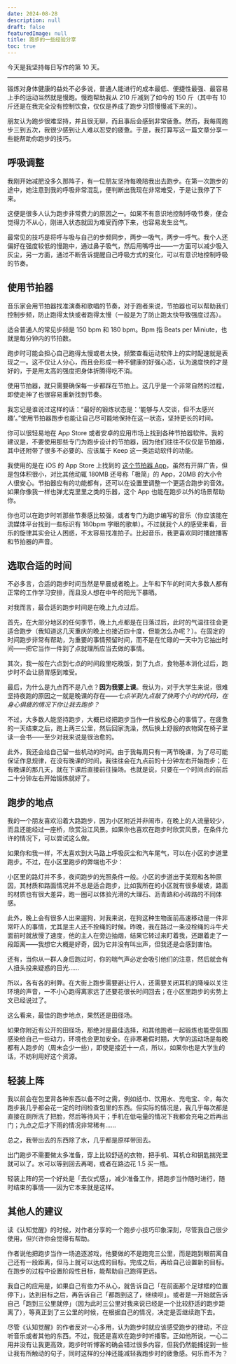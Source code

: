 ```yaml
---
date: 2024-08-28
description: null
draft: false
featuredImage: null
title: 跑步的一些经验分享
toc: true
---
```


今天是我坚持每日写作的第 10 天。

---

锻炼对身体健康的益处不必多说，普通人能进行的成本最低、便捷性最强、最容易上手的运动当然就是慢跑。慢跑帮助我从 210 斤减到了如今的 150 斤（其中有 10 斤还是在我完全没有控制饮食，仅仅是养成了跑步习惯慢慢减下来的）。

朋友认为跑步很难坚持，并且很无聊，而且事后会感到非常疲惫。然而，我每周跑步三到五次，我很少感到让人难以忍受的疲惫。于是，我打算写这一篇文章分享一些能帮助你跑步的技巧。

## 呼吸调整

我刚开始减肥没多久那阵子，有一位朋友坚持每晚陪我出去跑步。在第一次跑步的途中，她注意到我的呼吸非常混乱，便判断出我现在非常难受，于是让我停了下来。

这便是很多人认为跑步非常费力的原因之一。如果不有意识地控制呼吸节奏，便会觉得力不从心，刚进入状态就因为难受而停下来，也容易发生岔气。

最常见的技巧是将呼与吸与自己的步频同步，两步一吸气，两步一呼气。我个人还偏好在强度较低的慢跑中，通过鼻子吸气，然后用嘴呼出——一方面可以减少吸入灰尘，另一方面，通过不断告诉提醒自己呼吸方式的变化，可以有意识地控制呼吸的节奏。

## 使用节拍器

音乐家会用节拍器找准演奏和歌唱的节奏，对于跑者来说，节拍器也可以帮助我们控制步频，防止跑得太快或者跑得太慢（一般是为了防止跑太快导致强度过高）。

适合普通人的常见步频是 150 bpm 和 180 bpm。Bpm 指 Beats per Miniute，也就是每分钟内的节拍数。

跑步时可能会担心自己跑得太慢或者太快，频繁查看运动软件上的实时配速就是表现之一。这不仅让人分心，而且会形成一种不健康的好强心态，认为速度快的才是好的，于是用太高的强度把身体折腾得吃不消。

使用节拍器，就只需要确保每一步都踩在节拍上。这几乎是一个非常自然的过程，即使走神了也很容易重新找到节奏。

我忘记是谁说过这样的话：“最好的锻炼状态是：‘能够与人交谈，但不太感兴趣’。”使用节拍器跑步也能让自己尽可能地保持在这一状态，坚持更长的时间。

你可以很轻易地在 App Store 或者安卓的应用市场上找到各种节拍器软件。我的建议是，不要使用那些专门为跑步设计的节拍器，因为他们往往不仅仅是节拍器，其中还附带了很多不必要的、应该属于 Keep 这一类运动软件的功能。

我使用的是在 iOS 的 App Store 上找到的 [这个节拍器 App](https://apps.apple.com/cn/app/%E8%8A%82%E6%8B%8D%E5%99%A8-%E7%B2%BE%E5%87%86%E7%94%B5%E5%AD%90%E8%8A%82%E6%8B%8D%E5%99%A8/id1502408887)，虽然有开屏广告，但是包体积很小，对比其他动辄 180MB 还号称「极简」的 App，20MB 的大小令人很安心。节拍器应有的功能都有，还可以在设置里调整一个更适合跑步的音效。如果你像我一样也弹尤克里里之类的乐器，这个 App 也能在跑步以外的场景帮助你。

你也可以在跑步时听那些节奏感比较强，或者专门为跑步编写的音乐（你应该能在流媒体平台找到一些标识有 180bpm 字眼的歌单）。不过就我个人的感受来看，音乐的旋律其实会让人困惑，不太容易找准拍子。比起音乐，我更喜欢同时播放播客和节拍器的声音。

## 选取合适的时间

不必多言，合适的跑步时间当然是早晨或者晚上。上午和下午的时间大多数人都有正常的工作学习安排，而且没人想在中午的阳光下暴晒。

对我而言，最合适的跑步时间是在晚上九点过后。

首先，在大部分地区的任何季节，晚上九点都是在日落过后，此时的气温往往会更适合跑步（我知道这几天重庆的晚上也接近四十度，但能怎么办呢？）。在固定的时间跑步非常有帮助，为重要的事情预留时间，而不是在忙碌的一天中为它抽出时间——把它当作一件到了点就理所应当去做的事情。

其次，我一般在六点到七点的时间段里吃晚饭，到了九点，食物基本消化过后，跑步时不会让肠胃感到难受。

最后，为什么是九点而不是八点？**因为我要上课**。我认为，对于大学生来说，很难坚持夜跑的原因之一就是晚课的存在——*七点半到九点敲了快两个小时的代码，在身心俱疲的情况下你让我去跑步？*

不过，大多数人能坚持跑步，大概已经把跑步当作一件放松身心的事情了。在疲惫的一天结束之后，跑上两三公里，然后回家洗澡，然后换上舒服的衣物窝在椅子里读一会书——至少对我来说是很治愈的。

此外，我还会给自己留一些机动的时间。由于我每周只有一两节晚课，为了尽可能保证作息规律，在没有晚课的时间，我往往会在九点前的十分钟左右开始跑步；在有晚课的那几天，就在下课后直接前往操场。也就是说，只要在一个时间点的前后二十分钟左右开始锻炼就好了。

## 跑步的地点

我的一个朋友喜欢沿着大路跑步，因为小区附近并非闹市，在晚上的人流量较少，而且还能经过一座桥，欣赏沿江风景。如果你也喜欢在跑步时欣赏风景，在条件允许的情况下，可以尝试这么做。

如果你和我一样，不太喜欢到大马路上呼吸灰尘和汽车尾气，可以在小区的步道里跑步。不过，在小区里跑步的弊端也不少：

小区里的路灯并不多，夜间跑步的光照条件一般。小区的步道出于美观和各种原因，其材质和路面情况并不总是适合跑步，比如我所在的小区就有很多缓坡，路面的材质也有很大差异，跑一圈可以体验光滑的大理石、沥青路和小砖路的不同体感。

此外，晚上会有很多人出来遛狗，对我来说，在狗这种生物面前高速移动是一件非常吓人的事情，尤其是主人还不拴绳的时候。昨晚，我在路过一条没栓绳的斗牛犬面前时就放慢了速度，他的主人在旁边抽烟，结果它转过来盯着我，还跟着走了一段距离——我想它大概是好奇，因为它并没有叫出声，但我还是会感到害怕。

还有，当你从一群人身后跑过时，你的喘气声必定会吸引他们的注意，然后就会有人扭头投来疑惑的目光……

所以，各有各的利弊。在大街上跑步需要避让行人，还需要关闭耳机的降噪以关注环境的声音，一不小心跑得离家远了还要花很长时间回去；在小区里跑步的劣势上文已经说过了。

这么看来，最佳的跑步地点，果然还是田径场。

如果你附近有公开的田径场，那绝对是最佳选择，和其他跑者一起锻炼也能受氛围感染给自己一些动力，环境也会更加安全。在非寒暑假时期，大学的运动场是每晚都有人跑步的（周末会少一些），即使是接近十一点，所以，如果你也是大学生的话，不妨利用好这个资源。

## 轻装上阵

我以前会在包里背各种东西以备不时之需，例如纸巾、饮用水、充电宝、伞，每次跑步我几乎都会花一定的时间检查包里的东西。但实际的情况是，我几乎每次都是直接在厕所洗了把脸，然后等待风干；手机在低电量的情况下我都会充电之后再出门；九点之后才下雨的情况非常稀有……

总之，我带出去的东西除了水，几乎都是原样带回去。

出门跑步不需要做太多准备，穿上比较舒适的衣物，把手机、耳机仓和钥匙揣兜里就可以了。水可以等到回去再喝，或者在路边花 1.5 买一瓶。

轻装上阵的另一个好处是「去仪式感」，减少准备工作，把跑步当作随时进行，随时结束的事情——因为它本来就是这样。

## 其他人的建议

读《认知觉醒》的时候，对作者分享的一个跑步小技巧印象深刻，尽管我自己很少使用，但兴许你会觉得有帮助。

作者说他把跑步当作一场追逐游戏，他要做的不是跑完三公里，而是跑到眼前离自己还有一段距离，但马上就可以达成的目标。完成之后，再给自己设置新的目标。在跑步的过程中设置阶段性目标，能帮助自己跑得更远。

我自己的应用是，如果自己有些力不从心，就告诉自己「在前面那个足球框的位置停下」，达到目标之后，再告诉自己「都跑到这了，继续呗」。或者是一开始就告诉自己「跑到三公里就停」（因为此时三公里对我来说已经是一个比较舒适的跑步距离了），等真正到了三公里的时候，在根据自己的情况，决定是否继续跑下去。

尽管《认知觉醒》的作者反对一心多用，认为跑步时就应该感受跑步的律动，不应听音乐或者其他的东西。不过，我还是喜欢在跑步时听播客。正如他所说，一心二用并没有让我更高效，跑步时听博客的确会错过很多内容，但我仍然能捕捉到一些让我有所触动的句子，同时这样的分神还能减轻我跑步时的疲惫感。何乐而不为？
